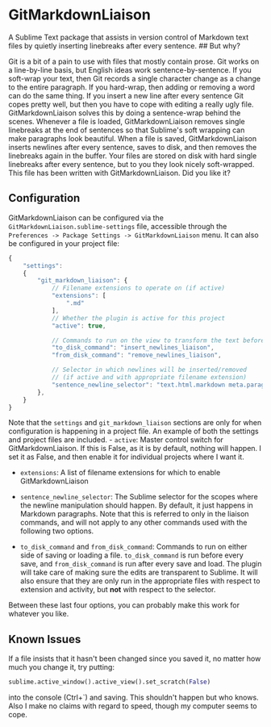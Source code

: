 # GitMarkdownLiaison

A Sublime Text package that assists in version control of Markdown text files by quietly inserting linebreaks after every sentence. ## But why?

Git is a bit of a pain to use with files that mostly contain prose.
Git works on a line-by-line basis, but English ideas work sentence-by-sentence.
If you soft-wrap your text, then Git records a single character change as a change to the entire paragraph.
If you hard-wrap, then adding or removing a word can do the same thing.
If you insert a new line after every sentence Git copes pretty well, but then you have to cope with editing a really ugly file.
GitMarkdownLiaison solves this by doing a sentence-wrap behind the scenes.
Whenever a file is loaded, GitMarkdownLiaison removes single linebreaks at the end of sentences so that Sublime's soft wrapping can make paragraphs look beautiful.
When a file is saved, GitMarkdownLiaison inserts newlines after every sentence, saves to disk, and then removes the linebreaks again in the buffer.
Your files are stored on disk with hard single linebreaks after every sentence, but to you they look nicely soft-wrapped.
This file has been written with GitMarkdownLiaison.
Did you like it?

## Configuration

GitMarkdownLiaison can be configured via the `GitMarkdownLiaison.sublime-settings` file, accessible through the `Preferences -> Package Settings -> GitMarkdownLiaison` menu.
It can also be configured in your project file:

```javascript
{
    "settings":
    {
        "git_markdown_liaison": {
            // Filename extensions to operate on (if active)
            "extensions": [
                ".md"
            ],
            // Whether the plugin is active for this project
            "active": true,

            // Commands to run on the view to transform the text before and after saving
            "to_disk_command": "insert_newlines_liaison",
            "from_disk_command": "remove_newlines_liaison",

            // Selector in which newlines will be inserted/removed
            // (if active and with appropriate filename extension)
            "sentence_newline_selector": "text.html.markdown meta.paragraph.markdown",
        },
    }
}
```

Note that the `settings` and `git_markdown_liaison` sections are only for when configuration is happening in a project file.
An example of both the settings and project files are included.  - `active`:
Master control switch for GitMarkdownLiaison.
If this is False, as it is by default, nothing will happen.
I set it as False, and then enable it for individual projects where I want it.

 - `extensions`: A list of filename extensions for which to enable GitMarkdownLiaison

 - `sentence_newline_selector`: The Sublime selector for the scopes where the newline manipulation should happen. By default, it just happens in Markdown paragraphs. Note that this is referred to only in the liaison commands, and will not apply to any other commands used with the following two options.  
 
 - `to_disk_command` and `from_disk_command`: Commands to run on either side of saving or loading a file. `to_disk_command` is run before every save, and `from_disk_command` is run after every save and load. The plugin will take care of making sure the edits are transparent to Sublime. It will also ensure that they are only run in the appropriate files with respect to extension and activity, but **not** with respect to the selector.

 Between these last four options, you can probably make this work for whatever you like. 

## Known Issues

If a file insists that it hasn't been changed since you saved it, no matter how much you change it, try putting:
```python
sublime.active_window().active_view().set_scratch(False)
```
into the console (Ctrl+`) and saving.
This shouldn't happen but who knows.
Also I make no claims with regard to speed, though my computer seems to cope.
